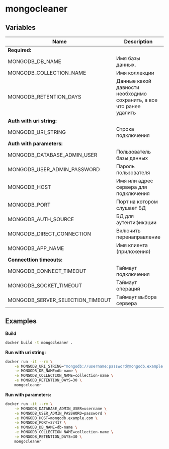 # mongocleaner

## Variables

| Name | Description | Default |
|---|---|---|
| **Required:** |
| MONGODB_DB_NAME | Имя базы данных. | db |
| MONGODB_COLLECTION_NAME | Имя коллекции | collection |
| MONGODB_RETENTION_DAYS | Данные какой давности необходимо сохранить, а все что ранее удалить | 30 |
| **Auth with uri string:** |
| MONGODB_URI_STRING | Строка подключения | - |
| **Auth with parameters:** |
| MONGODB_DATABASE_ADMIN_USER | Пользователь базы данных | - |
| MONGODB_USER_ADMIN_PASSWORD | Пароль пользователя | - |
| MONGODB_HOST | Имя или адрес сервера для подключения | localhost |
| MONGODB_PORT | Порт на котором слушает БД | 27017 |
| MONGODB_AUTH_SOURCE | БД для аутентификации | None |
| MONGODB_DIRECT_CONNECTION | Включить перенаправление | True |
| MONGODB_APP_NAME | Имя клиента (приложения) | MongoCleaner |
| **Connecttion timeouts:** |
| MONGODB_CONNECT_TIMEOUT | Таймаут подключения | 5000 |
| MONGODB_SOCKET_TIMEOUT | Таймаут операций | 30000 |
| MONGODB_SERVER_SELECTION_TIMEOUT | Таймаут выбора сервера | 2000 |

## Examples
**Build**
```bash
docker build -t mongocleaner .
```

**Run with uri string:**
```bash
docker run -it --rm \
    -e MONGODB_URI_STRING="mongodb://username:password@mongodb.example.com:27417/db-name" \
    -e MONGODB_DB_NAME=db-name \
    -e MONGODB_COLLECTION_NAME=collection-name \
    -e MONGODB_RETENTION_DAYS=30 \
    mongocleaner
```

**Run with parameters:**
```bash
docker run -it --rm \
    -e MONGODB_DATABASE_ADMIN_USER=username \
    -e MONGODB_USER_ADMIN_PASSWORD=password \
    -e MONGODB_HOST=mongodb.example.com \
    -e MONGODB_PORT=27417 \
    -e MONGODB_DB_NAME=db-name \
    -e MONGODB_COLLECTION_NAME=collection-name \
    -e MONGODB_RETENTION_DAYS=30 \
    mongocleaner
```
